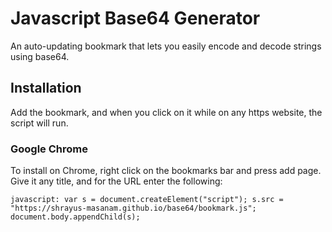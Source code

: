 # Javascript Base64 Generator

An auto-updating bookmark that lets you easily encode and decode strings using base64.

## Installation

Add the bookmark, and when you click on it while on any https website, the script will run.

### Google Chrome

To install on Chrome, right click on the bookmarks bar and press add page.  Give it any title, and for the URL enter the following:

``` 
javascript: var s = document.createElement("script"); s.src = "https://shrayus-masanam.github.io/base64/bookmark.js"; document.body.appendChild(s);
```
